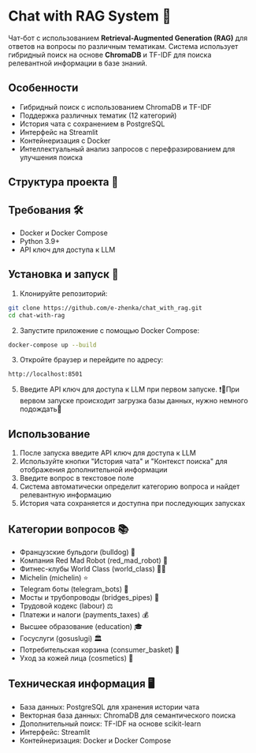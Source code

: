 # Chat with RAG System 🤖

Чат-бот с использованием **Retrieval-Augmented Generation (RAG)** для ответов на вопросы по различным тематикам. Система использует гибридный поиск на основе **ChromaDB** и TF-IDF для поиска релевантной информации в базе знаний.

## Особенности

- Гибридный поиск с использованием ChromaDB и TF-IDF
- Поддержка различных тематик (12 категорий)
- История чата с сохранением в PostgreSQL
- Интерфейс на Streamlit
- Контейнеризация с Docker
- Интеллектуальный анализ запросов с перефразированием для улучшения поиска

## Структура проекта 📁

## Требования 🛠️

- Docker и Docker Compose
- Python 3.9+
- API ключ для доступа к LLM

## Установка и запуск 🚀

1. Клонируйте репозиторий:
```bash
git clone https://github.com/e-zhenka/chat_with_rag.git
cd chat-with-rag
```
2. Запустите приложение с помощью Docker Compose:
```bash
docker-compose up --build
```

3. Откройте браузер и перейдите по адресу:
```
http://localhost:8501
```

5. Введите API ключ для доступа к LLM при первом запуске.
❗🤏При вервом запуске происходит загрузка базы данных, нужно немного подождать🙏
   

## Использование

1. После запуска введите API ключ для доступа к LLM
2. Используйте кнопки "История чата" и "Контекст поиска" для отображения дополнительной информации 
3. Введите вопрос в текстовое поле
4. Система автоматически определит категорию вопроса и найдет релевантную информацию
5. История чата сохраняется и доступна при последующих запусках

## Категории вопросов 📚

- Французские бульдоги (bulldog) 🐶
- Компания Red Mad Robot (red_mad_robot) 🦾
- Фитнес-клубы World Class (world_class) 🏋️‍♂️
- Michelin (michelin) ⭐
- Telegram боты (telegram_bots) 📱
- Мосты и трубопроводы (bridges_pipes) 🌉
- Трудовой кодекс (labour) ⚖️
- Платежи и налоги (payments_taxes) 💰
- Высшее образование (education) 🎓
- Госуслуги (gosuslugi) 🏛️
- Потребительская корзина (consumer_basket) 🛒
- Уход за кожей лица (cosmetics) 💄

## Техническая информация 🖥️

- База данных: PostgreSQL для хранения истории чата
- Векторная база данных: ChromaDB для семантического поиска
- Дополнительный поиск: TF-IDF на основе scikit-learn
- Интерфейс: Streamlit
- Контейнеризация: Docker и Docker Compose
